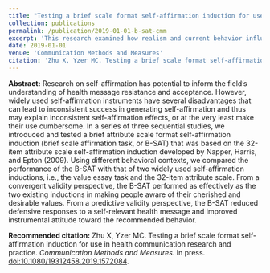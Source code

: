 ```yaml
---
title: "Testing a brief scale format self-affirmation induction for use in health communication research and practice"
collection: publications
permalink: /publication/2019-01-01-b-sat-cmm
excerpt: 'This research examined how realism and current behavior influence message reception and processing for public service announcements (PSAs) designed to help parents with meal planning.'
date: 2019-01-01
venue: 'Communication Methods and Measures'
citation: 'Zhu X, Yzer MC. Testing a brief scale format self-affirmation induction for use in health communication research and practice. <i>Communication Methods and Measures</i>. In press. <a href="https://doi.org/10.1080/19312458.2019.1572084" target="_blank"> doi:10.1080/19312458.2019.1572084</a>'
---
```


**Abstract:** Research on self-affirmation has potential to inform the field’s understanding of health message resistance and acceptance. However, widely used self-affirmation instruments have several disadvantages that can lead to inconsistent success in generating self-affirmation and thus may explain inconsistent self-affirmation effects, or at the very least make their use cumbersome. In a series of three sequential studies, we introduced and tested a brief attribute scale format self-affirmation induction (brief scale affirmation task, or B-SAT) that was based on the 32-item attribute scale self-affirmation induction developed by Napper, Harris, and Epton (2009). Using different behavioral contexts, we compared the performance of the B-SAT with that of two widely used self-affirmation inductions, i.e., the value essay task and the 32-item attribute scale. From a convergent validity perspective, the B-SAT performed as effectively as the two existing inductions in making people aware of their cherished and desirable values. From a predictive validity perspective, the B-SAT reduced defensive responses to a self-relevant health message and improved instrumental attitude toward the recommended behavior.

**Recommended citation:** Zhu X, Yzer MC. Testing a brief scale format self-affirmation induction for use in health communication research and practice. <i>Communication Methods and Measures</i>. In press. <a href="https://doi.org/10.1080/19312458.2019.1572084" target="_blank"> doi:10.1080/19312458.2019.1572084</a>.

